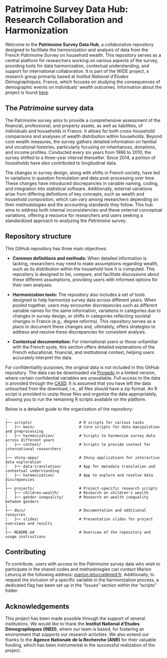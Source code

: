 
# Patrimoine Survey Data Hub: Research Collaboration and Harmonization

Welcome to the **Patrimoine Survey Data Hub**, a collaborative
repository designed to facilitate the harmonization and analysis of data
from the French *Patrimoine* Survey on household wealth. This repository
serves as a central platform for researchers working on various aspects
of the survey, providing tools for data harmonization, contextual
understanding, and support for international collaboration. It is part
of the WIDE project, a research group primarily based at *Institut
National d’Etudes Démographiques*, France, which focuses on studying the
consequences of demographic events on individuals’ wealth outcomes.
Information about the project is found
[here](https://wide.site.ined.fr/en/about/).

## The *Patrimoine* survey data

The Patrimoine survey aims to provide a comprehensive assessment of the
financial, professional, and property assets, as well as liabilities, of
individuals and households in France. It allows for both cross-household
comparisons and analyses of wealth distribution within households.
Beyond core wealth measures, the survey gathers detailed information on
familial and vocational histories, particularly focusing on
inheritances, donations, and income profiles. Conducted every six years
from 1986 to 2010, the survey shifted to a three-year interval
thereafter. Since 2014, a portion of households have also contributed to
longitudinal data.

The changes in survey design, along with shifts in French society, have
led to variations in question formulation and data post-processing over
time. These changes have introduced discrepancies in variable naming,
coding, and integration into statistical software. Additionally,
external variations arise from differing definitions of key concepts,
such as wealth and household composition, which can vary among
researchers depending on their methodologies and the accounting
standards they follow. This hub aims to address both internal
inconsistencies and these external conceptual variations, offering a
resource for researchers and users seeking a standardized approach to
analyzing the *Patrimoine* survey.

## Repository structure

This GitHub repository has three main objectives:

- **Common definitions and methods:** When detailed information is
  lacking, researchers may need to make assumptions regarding wealth,
  such as its distribution within the household how it is computed. This
  repository is designed to list, compare, and facilitate discussions
  about these different assumptions, providing users with informed
  options for their own analyses.

- **Harmonization tools:** The repository also includes a set of tools
  designed to help harmonize survey data across different years. When
  pooled together, users may encounter discrepancies such as different
  variable names for the same information, variations in categories due
  to changes in survey design, or shifts in categories reflecting
  societal changes in France (e.g., degree reforms). This repository
  serves as a place to document these changes and, ultimately, offers
  strategies to address and resolve these discrepancies for consistent
  analysis.

- **Contextual documentation:** For international users or those
  unfamiliar with the French syste, this section offers detailed
  explanations of the French educational, financial, and institutional
  context, helping users accurately interpret the data.

For confidentiality purposes, the original data is not included in this
GitHub repository. The data can be downloaded via
[Progedo](https://data.progedo.fr/studies/doi/10.13144/lil-1625) in a
limited version, where certain confidential variables are unavailable.
Full access to the data is provided through the
[CASD](https://www.casd.eu/source/enquete-histoire-de-vie-et-patrimoine/).
It is assumed that you have left the data untouched from the download,
i.e., all files should have a zip format. An R script is provided to
unzip those files and organize the data appropriately, allowing you to
run the remaining R scripts available on the platform.

Below is a detailed guide to the organization of the repository:

    .
    ├── scripts/                     # R scripts for various tasks
    │   ├── main/                    # Core scripts for data manipulation and preprocessing
    │   ├── harmonization/           # Scripts to harmonize survey data across different years
    │   ├── context/                 # Scripts to provide context for international researchers
    │
    ├── shiny-apps/                  # Shiny applications for interactive data exploration
    │   ├── data-translation/        # App for metadata translation and contextual understanding
    │   ├── harmonization/           # App to explore and resolve data discrepancies
    │
    ├── projects/                    # Project-specific research scripts
    │   ├── children-wealth/         # Research on children's wealth
    │   ├── gender-inequality/       # Research on wealth inequality between genders
    │
    ├── docs/                        # Documentation and additional resources
    │   ├── slides/                  # Presentation slides for project overviews and results
    │
    ├── README.md                    # Overview of the repository and usage instructions

## Contributing

To contribute, users with access to the *Patrimoine* survey data who
wish to participate in the shared codes and methodologies can contact
Marion Leturcq at the following address: <marion.leturcq@ined.fr>.
Additionally, to request the inclusion of a specific variable in the
harmonization process, a dedicated flag has been set up in the “Issues”
section within the “scripts” folder.

## Acknowledgements

This project has been made possible through the support of several
institutions. We would like to thank the **Institut National d’Etudes
Démographiques (INED)**, where our team is based, for fostering an
environment that supports our research activities. We also extend our
thanks to the **Agence Nationale de la Recherche (ANR)** for their
valuable funding, which has been instrumental in the successful
realization of the project.
